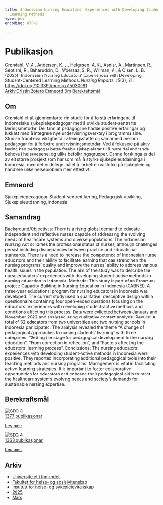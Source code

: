 ```yaml
---
title: Indonesian Nursing Educators’ Experiences with Developing Student-Centered
  Learning Methods
type: pub
encoding: UTF-8

---
```

<h1>Publikasjon</h1>
<article id="csl-bib-container-GCRTVNK8" class="csl-bib-container">
  <div class="csl-bib-body"> <div class="csl-entry">Grøndahl, V. A., Andersen, K. L., Helgesen, A. K., Asniar, A., Martinsen, R., Septiani, R., Baharuddin, D., Woersaa, S. R., Willman, A., &#38; Olsen, L. B. (2025). Indonesian Nursing Educators’ Experiences with Developing Student-Centered Learning Methods. <i>Nursing Reports</i>, <i>15</i>(3), 81. <a href="https://doi.org/10.3390/nursrep15030081">https://doi.org/10.3390/nursrep15030081</a></div> </div>
  <div class="csl-bib-buttons">
    <a href="#taxonomy-article-GCRTVNK8" alt="archive" class="csl-bib-button">Arkiv</a>
    <a href="https://app.cristin.no/results/show.jsf?id=2366195" alt="Cristin" class="csl-bib-button">Cristin</a>
    <a href="http://zotero.org/groups/5881554/items/GCRTVNK8" alt="Zotero" class="csl-bib-button">Zotero</a>
    <a href="#keywords-article-GCRTVNK8" alt="keywords" class="csl-bib-button">Emneord</a>
    <a href="#about-article-GCRTVNK8" alt="about_pub" class="csl-bib-button">Om</a>
    <a href="#sdg-article-GCRTVNK8" alt="sdg" class="csl-bib-button">Berekraftsmål</a>
  </div>
  <div id="csl-bib-meta-container-GCRTVNK8"></div>
</article>
<div id="csl-bib-meta-GCRTVNK8" class="csl-bib-meta">
  <article id="about-article-GCRTVNK8" class="about_pub-article">
    <h1>Om</h1>
    Grøndahl et al. gjennomførte ein studie for å forstå erfaringane til indonesiske sjukepleiepedagogar med å utvikle student-sentrerte læringsmetodar. Dei fann at pedagogane hadde positive erfaringar og lukkast med å integrere nye undervisningsverktøy i programma sine. Studien framheva viktigheita av leiingsstøtte og samarbeid mellom pedagogar for å forbetre undervisningsmetodar. Ved å fokusere på aktiv læring kan pedagogar betre førebu sjukepleiarar til å møte dei endrande behova i helsevesenet og ulike befolkningsgrupper. Denne forskinga er del av eit større prosjekt som har som mål å styrke sjukepleieutdanninga i Indonesia, med det endelege målet å forbetre kvaliteten på sjukepleie og handtere ulike helseproblem meir effektivt.
  </article>
  <article id="keywords-article-GCRTVNK8" class="keywords-article">
    <h1>Emneord</h1>
    Sjukepleiepedagogar, Student-sentrert læring, Pedagogisk utvikling, Sjukepleieutdanning, Indonesia
  </article>
  <article id="abstract-article-GCRTVNK8" class="abstract-article">
    <h1>Samandrag</h1>
    Background/Objectives: There is a rising global demand to educate independent and reflective nurses capable of addressing the evolving needs of healthcare systems and diverse populations. The Indonesian Nursing Act solidifies the professional status of nurses, although challenges persist including discrepancies between practice and educational standards. There is a need to increase the competence of Indonesian nurse educators and their ability to facilitate learning that can strengthen the nursing programs’ quality and improve the nurses’ ability to address various health issues in the population. The aim of the study was to describe the nurse educators’ experiences with developing student-active methods in nursing education in Indonesia. Methods: This study is part of an Erasmus+ project: Capacity Building in Nursing Education in Indonesia (CABNEI). A three-year educational program for nursing educators in Indonesia was developed. The current study used a qualitative, descriptive design with a questionnaire containing four open-ended questions focusing on the educators’ experiences with developing student-active methods and conditions affecting this process. Data were collected between January and November 2022 and analyzed using qualitative content analysis. Results: A total of 32 educators from two universities and two nursing schools in Indonesia participated. The analysis revealed the theme “A change of pedagogical approaches to nursing students’ learning” with three categories: “Setting the stage for pedagogical development in the nursing education”, “From correction to reflection”, and “Factors affecting the educators’ learning process”. Conclusions: The nursing educators’ experiences with developing student-active methods in Indonesia were positive. They reported incorporating additional pedagogical tools into their teaching methods and nursing programs. Management is vital in facilitating active-learning strategies. It is important to foster collaborative opportunities for educators and enhance their pedagogical skills to meet the healthcare system’s evolving needs and society’s demands for sustainable nursing expertise.
  </article>
  <article id="sdg-article-GCRTVNK8" class="sdg-article">
    <h1>Berekraftsmål</h1>
    <div class="sdg-container"><div id="sdg3" class="sdg">
        <img src="{{< params subfolder >}}images/sdg/sdg03_nn.png" class="image" alt="SDG 3">
        <div class="sdg-overlay">
          <a href="{{< params subfolder >}}nn/archive/?sdg=3#archive" class="sdg-publication-count"><span>1377</span> publikasjonar</a>
          <p><a href="https://fn.no/om-fn/fns-baerekraftsmaal/god-helse-og-livskvalitet?lang=nno-NO" class="sdg-read-more">Les meir</a></p>
        </div>
      </div> <div id="sdg4" class="sdg">
        <img src="{{< params subfolder >}}images/sdg/sdg04_nn.png" class="image" alt="SDG 4">
        <div class="sdg-overlay">
          <a href="{{< params subfolder >}}nn/archive/?sdg=4#archive" class="sdg-publication-count"><span>1363</span> publikasjonar</a>
          <p><a href="https://fn.no/om-fn/fns-baerekraftsmaal/god-utdanning?lang=nno-NO" class="sdg-read-more">Les meir</a></p>
        </div>
      </div></div>
  </article>
  <article id="taxonomy-article-GCRTVNK8" class="taxonomy-article">
    <h1>Arkiv</h1>
    <ul>
      <li><a href="{{< params subfolder >}}nn/archive/?key=3DCRN523">Universitetet i Innlandet</a></li>
      <li><a href="{{< params subfolder >}}nn/archive/?key=IDKFS3MX">Fakultet for helse- og sosialvitenskap</a></li>
      <li><a href="{{< params subfolder >}}nn/archive/?key=GTV4ECMZ">Institutt for helse- og sykepleievitenskap</a></li>
      <li><a href="{{< params subfolder >}}nn/archive/?key=EHIJJCSL">2025</a></li>
      <li><a href="{{< params subfolder >}}nn/archive/?key=QP5YXZP8">Mars</a></li>
    </ul>
  </article>
</div>
